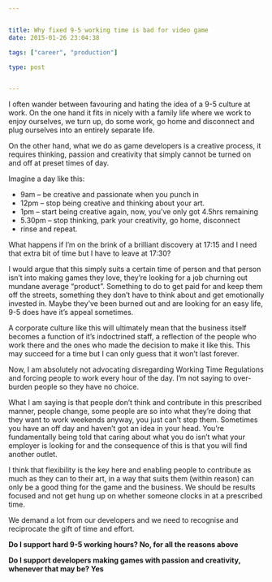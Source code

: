 ```yaml
---


title: Why fixed 9-5 working time is bad for video game
date: 2015-01-26 23:04:38

tags: ["career", "production"]

type: post


---
```

I often wander between favouring and hating the idea of a 9-5 culture at
work. On the one hand it fits in nicely with a family life where we work
to enjoy ourselves, we turn up, do some work, go home and disconnect and
plug ourselves into an entirely separate life.

On the other hand, what we do as game developers is a creative process,
it requires thinking, passion and creativity that simply cannot be
turned on and off at preset times of day.

Imagine a day like
this:

-   9am – be creative and passionate when you punch in
-   12pm – stop being creative and thinking about your art.
-   1pm – start being creative again, now, you’ve only got 4.5hrs
    remaining
-   5.30pm – stop thinking, park your creativity, go home, disconnect
-   rinse and repeat.

<!-- more -->

What happens if I’m on the brink of a brilliant discovery at 17:15 and I
need that extra bit of time but I have to leave at 17:30?

I would argue that this simply suits a certain time of person and that
person isn’t into making games they love, they’re looking for a job
churning out mundane average “product”. Something to do to get paid for
and keep them off the streets, something they don’t have to think about
and get emotionally invested in. Maybe they’ve been burned out and are
looking for an easy life, 9-5 does have it’s appeal sometimes.

A corporate culture like this will ultimately mean that the business
itself becomes a function of it’s indoctrined staff, a reflection of the
people who work there and the ones who made the decision to make it like
this. This may succeed for a time but I can only guess that it won’t
last forever.

Now, I am absolutely not advocating disregarding Working Time
Regulations and forcing people to work every hour of the day. I’m not
saying to over-burden people so they have no choice.

What I am saying is that people don’t think and contribute in this
prescribed manner, people change, some people are so into what they’re
doing that they want to work weekends anyway, you just can’t stop them.
Sometimes you have an off day and haven’t got an idea in your head.
You’re fundamentally being told that caring about what you do isn’t what
your employer is looking for and the consequence of this is that you
will find another outlet.

I think that flexibility is the key here and enabling people to
contribute as much as they can to their art, in a way that suits them
(within reason) can only be a good thing for the game and the business.
We should be results focused and not get hung up on whether someone
clocks in at a prescribed time.

We demand a lot from our developers and we need to recognise and
reciprocate the gift of time and effort.

**Do I support hard 9-5 working hours? No, for all the reasons above**

**Do I support developers making games with passion and creativity,
whenever that may be? Yes**

